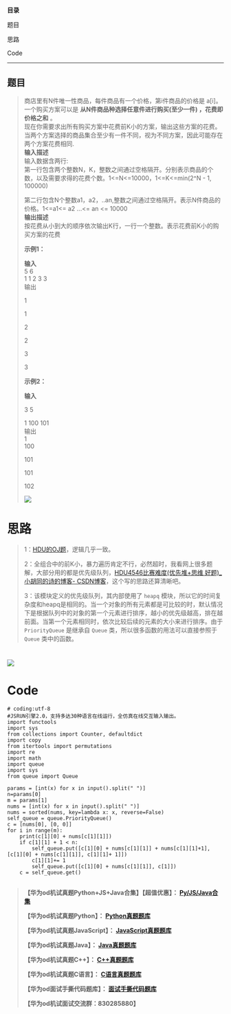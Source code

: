 **目录**

题目

思路

Code

* * *

## 题目

> 商店里有N件唯一性商品，每件商品有一个价格，第i件商品的价格是 a[i]。一个购买方案可以是 **从N件商品种选择任意件进行购买(至少一件)
> ，花费即价格之和** 。  
>  现在你需要求出所有购买方案中花费前K小的方案，输出这些方案的花费。当两个方案选择的商品集合至少有一件不同，视为不同方案，因此可能存在两个方案花费相同.  
>  **输入描述**  
>  输入数据含两行:  
>  第一行包含两个整数N，K，整数之间通过空格隔开。分别表示商品的个数，以及需要求得的花费个数。1<=N<=10000，1<=K<=min(2^N -
> 1, 100000)
>
> 第二行包含N个整数a1，a2，..an,整数之间通过空格隔开。表示N件商品的价格。1<=a1<= a2 ...<= an <= 10000  
>  **输出描述**  
>  按花费从小到大的顺序依次输出K行，一行一个整数。表示花费前K小的购买方案的花费
>
> **示例1：**
>
> **输入**  
>  5 6  
>  1 1 2 3 3  
>  输出
>
> 1
>
> 1
>
> 2
>
> 2
>
> 3
>
> 3
>
> **示例2：**
>
> **输入**
>
> 3 5
>
> 1 100 101  
>  输出  
>  1  
>  100
>
> 101
>
> 101
>
> 102
>
> ![](https://img-blog.csdnimg.cn/635beb60efa841719030de02df37b29f.jpeg)

# 思路

> 1：[HDU的OJ题](http://acm.hdu.edu.cn/showproblem.php?pid=4546
> "HDU的OJ题")，逻辑几乎一致。
>
> 2：全组合中的前K小，暴力遍历肯定不行，必然超时，我看网上很多题解，大部分用的都是优先级队列，[HDU4546比赛难度(优先堆+思维
> 好题)_小胡同的诗的博客-
> CSDN博客](https://blog.csdn.net/calculate23/article/details/86777491
> "HDU4546比赛难度\(优先堆+思维 好题\)_小胡同的诗的博客-CSDN博客")，这个写的思路还算清晰吧。
>
> 3：该模块定义的优先级队列，其内部使用了 `heapq`
> 模块，所以它的时间复杂度和heapq是相同的。当一个对象的所有元素都是可比较的时，默认情况下是根据队列中的对象的第一个元素进行排序，越小的优先级越高，排在越前面。当第一个元素相同时，依次比较后续的元素的大小来进行排序。由于
> `PriorityQueue` 是继承自 `Queue` 类，所以很多函数的用法可以直接参照于 `Queue` 类中的函数。

# ![](https://img-blog.csdnimg.cn/42eca8c5691144f2a9511821b795bf3e.jpeg)

# Code

    
    
    # coding:utf-8
    #JSRUN引擎2.0，支持多达30种语言在线运行，全仿真在线交互输入输出。 
    import functools
    import sys
    from collections import Counter, defaultdict
    import copy
    from itertools import permutations
    import re
    import math
    import queue
    import sys
    from queue import Queue
    
    params = [int(x) for x in input().split(" ")]
    n=params[0]
    m = params[1]
    nums = [int(x) for x in input().split(" ")]
    nums = sorted(nums, key=lambda x: x, reverse=False)
    self_queue = queue.PriorityQueue()
    c = [nums[0], [0, 0]]
    for i in range(m):
        print(c[1][0] + nums[c[1][1]])
        if c[1][1] + 1 < n:
            self_queue.put([c[1][0] + nums[c[1][1]] + nums[c[1][1]+1], [c[1][0] + nums[c[1][1]], c[1][1]+ 1]])
            c[1][1]+= 1
            self_queue.put([c[1][0] + nums[c[1][1]], c[1]])
        c = self_queue.get()
        

##

> **【华为od机试真题Python+JS+Java合集】【超值优惠】：
> **[Py/JS/Java合集](https://blog.csdn.net/misayaaaaa/category_12258991.html
> "Py/JS/Java合集")****
>
> **【华为od机试真题Python】：
> **[Python真题题库](https://blog.csdn.net/misayaaaaa/category_12111005.html
> "Python真题题库")****
>
> **【华为od机试真题JavaScript】：
> **[JavaScript真题题库](https://blog.csdn.net/misayaaaaa/category_12199270.html
> "JavaScript真题题库")****
>
> **【华为od机试真题Java】：
> **[Java真题题库](https://blog.csdn.net/misayaaaaa/category_12111006.html
> "Java真题题库")****
>
> **【华为od机试真题C++】：
> **[C++真题题库](https://blog.csdn.net/misayaaaaa/category_12036814.html
> "C++真题题库")****
>
> **【华为od机试真题C语言】：
> **[C语言真题题库](https://blog.csdn.net/misayaaaaa/category_12217917.html
> "C语言真题题库")****
>
> **【华为od面试手撕代码题库】：
> **[面试手撕代码题库](https://renjie.blog.csdn.net/article/details/130419388
> "面试手撕代码题库")****
>
> **【华为od机试面试交流群：830285880】**

